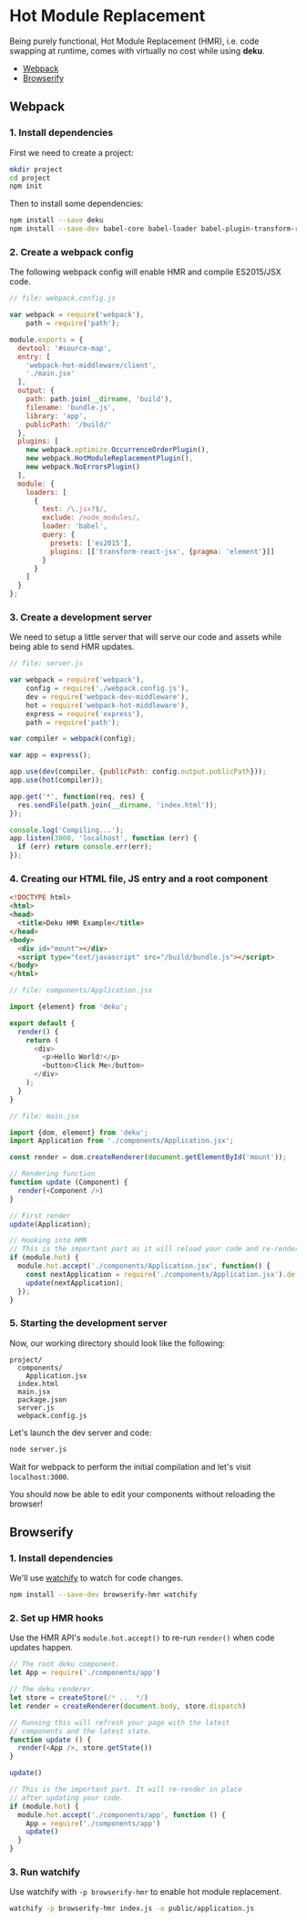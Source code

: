 # Hot Module Replacement

Being purely functional, Hot Module Replacement (HMR), i.e. code swapping at runtime, comes with virtually no cost while using **deku**.

* [Webpack](#-webpack)
* [Browserify](#-browserify)

## Webpack

### 1. Install dependencies

First we need to create a project:

```bash
mkdir project
cd project
npm init
```

Then to install some dependencies:

```bash
npm install --save deku
npm install --save-dev babel-core babel-loader babel-plugin-transform-react-jsx babel-preset-es2015 express webpack webpack-dev-middleware webpack-hot-middleware
```

### 2. Create a webpack config

The following webpack config will enable HMR and compile ES2015/JSX code.

```js
// file: webpack.config.js

var webpack = require('webpack'),
    path = require('path');

module.exports = {
  devtool: '#source-map',
  entry: [
    'webpack-hot-middleware/client',
    './main.jsx'
  ],
  output: {
    path: path.join(__dirname, 'build'),
    filename: 'bundle.js',
    library: 'app',
    publicPath: '/build/'
  },
  plugins: [
    new webpack.optimize.OccurrenceOrderPlugin(),
    new webpack.HotModuleReplacementPlugin(),
    new webpack.NoErrorsPlugin()
  ],
  module: {
    loaders: [
      {
        test: /\.jsx?$/,
        exclude: /node_modules/,
        loader: 'babel',
        query: {
          presets: ['es2015'],
          plugins: [['transform-react-jsx', {pragma: 'element'}]]
        }
      }
    ]
  }
};

```

### 3. Create a development server

We need to setup a little server that will serve our code and assets while being able to send HMR updates.

```js
// file: server.js

var webpack = require('webpack'),
    config = require('./webpack.config.js'),
    dev = require('webpack-dev-middleware'),
    hot = require('webpack-hot-middleware'),
    express = require('express'),
    path = require('path');

var compiler = webpack(config);

var app = express();

app.use(dev(compiler, {publicPath: config.output.publicPath}));
app.use(hot(compiler));

app.get('*', function(req, res) {
  res.sendFile(path.join(__dirname, 'index.html'));
});

console.log('Compiling...');
app.listen(3000, 'localhost', function (err) {
  if (err) return console.err(err);
});
```

### 4. Creating our HTML file, JS entry and a root component

```html
<!DOCTYPE html>
<html>
<head>
  <title>Deku HMR Example</title>
</head>
<body>
  <div id="mount"></div>
  <script type="text/javascript" src="/build/bundle.js"></script>
</body>
</html>
```

```js
// file: components/Application.jsx

import {element} from 'deku';

export default {
  render() {
    return (
      <div>
        <p>Hello World!</p>
        <button>Click Me</button>
      </div>
    );
  }
}
```

```js
// file: main.jsx

import {dom, element} from 'deku';
import Application from './components/Application.jsx';

const render = dom.createRenderer(document.getElementById('mount'));

// Rendering function
function update (Component) {
  render(<Component />)
}

// First render
update(Application);

// Hooking into HMR
// This is the important part as it will reload your code and re-render the app accordingly
if (module.hot) {
  module.hot.accept('./components/Application.jsx', function() {
    const nextApplication = require('./components/Application.jsx').default;
    update(nextApplication);
  });
}
```

### 5. Starting the development server

Now, our working directory should look like the following:

```
project/
  components/
    Application.jsx
  index.html
  main.jsx
  package.json
  server.js
  webpack.config.js
```

Let's launch the dev server and code:

```bash
node server.js
```

Wait for webpack to perform the initial compilation and let's visit `localhost:3000`.

You should now be able to edit your components without reloading the browser!

## Browserify

### 1. Install dependencies

We'll use [watchify] to watch for code changes.

```sh
npm install --save-dev browserify-hmr watchify
```

[watchify]: https://github.com/substack/watchify

### 2. Set up HMR hooks

Use the HMR API's `module.hot.accept()` to re-run `render()` when code updates happen.

```js
// The root deku component.
let App = require('./components/app')

// The deku renderer.
let store = createStore(/* ... */)
let render = createRenderer(document.body, store.dispatch)

// Running this will refresh your page with the latest
// components and the latest state.
function update () {
  render(<App />, store.getState())
}

update()

// This is the important part. It will re-render in place
// after updating your code.
if (module.hot) {
  module.hot.accept('./components/app', function () {
    App = require('./components/app')
    update()
  }
}
```

[browserify-hmr]: https://github.com/AgentME/browserify-hmr

### 3. Run watchify

Use watchify with `-p browserify-hmr` to enable hot module replacement.

```sh
watchify -p browserify-hmr index.js -o public/application.js
```
